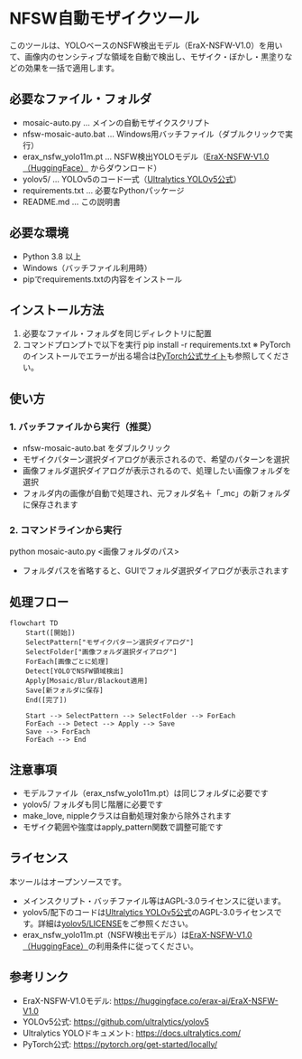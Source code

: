 # NFSW自動モザイクツール

このツールは、YOLOベースのNSFW検出モデル（EraX-NSFW-V1.0）を用いて、画像内のセンシティブな領域を自動で検出し、モザイク・ぼかし・黒塗りなどの効果を一括で適用します。

## 必要なファイル・フォルダ

- mosaic-auto.py … メインの自動モザイクスクリプト
- nfsw-mosaic-auto.bat … Windows用バッチファイル（ダブルクリックで実行）
- erax_nsfw_yolo11m.pt … NSFW検出YOLOモデル（[EraX-NSFW-V1.0（HuggingFace）](https://huggingface.co/erax-ai/EraX-NSFW-V1.0) からダウンロード）
- yolov5/ … YOLOv5のコード一式（[Ultralytics YOLOv5公式](https://github.com/ultralytics/yolov5)）
- requirements.txt … 必要なPythonパッケージ
- README.md … この説明書

## 必要な環境

- Python 3.8 以上
- Windows（バッチファイル利用時）
- pipでrequirements.txtの内容をインストール

## インストール方法

1. 必要なファイル・フォルダを同じディレクトリに配置
2. コマンドプロンプトで以下を実行
   pip install -r requirements.txt
   ※ PyTorchのインストールでエラーが出る場合は[PyTorch公式サイト](https://pytorch.org/get-started/locally/)も参照してください。

## 使い方

### 1. バッチファイルから実行（推奨）

- nfsw-mosaic-auto.bat をダブルクリック
- モザイクパターン選択ダイアログが表示されるので、希望のパターンを選択
- 画像フォルダ選択ダイアログが表示されるので、処理したい画像フォルダを選択
- フォルダ内の画像が自動で処理され、元フォルダ名＋「_mc」の新フォルダに保存されます

### 2. コマンドラインから実行

python mosaic-auto.py <画像フォルダのパス>

- フォルダパスを省略すると、GUIでフォルダ選択ダイアログが表示されます

## 処理フロー

```mermaid
flowchart TD
    Start([開始])
    SelectPattern["モザイクパターン選択ダイアログ"]
    SelectFolder["画像フォルダ選択ダイアログ"]
    ForEach[画像ごとに処理]
    Detect[YOLOでNSFW領域検出]
    Apply[Mosaic/Blur/Blackout適用]
    Save[新フォルダに保存]
    End([完了])

    Start --> SelectPattern --> SelectFolder --> ForEach
    ForEach --> Detect --> Apply --> Save
    Save --> ForEach
    ForEach --> End
```

## 注意事項

- モデルファイル（erax_nsfw_yolo11m.pt）は同じフォルダに必要です
- yolov5/ フォルダも同じ階層に必要です
- make_love, nippleクラスは自動処理対象から除外されます
- モザイク範囲や強度はapply_pattern関数で調整可能です

## ライセンス

本ツールはオープンソースです。
- メインスクリプト・バッチファイル等はAGPL-3.0ライセンスに従います。
- yolov5/配下のコードは[Ultralytics YOLOv5公式](https://github.com/ultralytics/yolov5)のAGPL-3.0ライセンスです。詳細は[yolov5/LICENSE](yolov5/LICENSE)をご参照ください。
- erax_nsfw_yolo11m.pt（NSFW検出モデル）は[EraX-NSFW-V1.0（HuggingFace）](https://huggingface.co/erax-ai/EraX-NSFW-V1.0)の利用条件に従ってください。

## 参考リンク

- EraX-NSFW-V1.0モデル: https://huggingface.co/erax-ai/EraX-NSFW-V1.0
- YOLOv5公式: https://github.com/ultralytics/yolov5
- Ultralytics YOLOドキュメント: https://docs.ultralytics.com/
- PyTorch公式: https://pytorch.org/get-started/locally/
